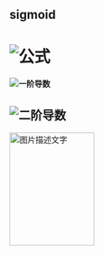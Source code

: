 sigmoid
-------

# ![公式](https://github.com/junjianhong/learning/blob/master/resource/img/sigmoid.jpg)

#### ![一阶导数](https://github.com/junjianhong/learning/blob/master/resource/img/sigmod_1.jpg)

## ![二阶导数](https://github.com/junjianhong/learning/blob/master/resource/img/sidmoid_2.jpg)

<img src="https://github.com/junjianhong/learning/blob/master/resource/img/sidmoid_2.jpg" width="150" height="200" alt="图片描述文字"/>
